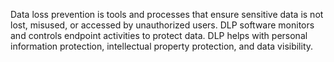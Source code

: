 Data loss prevention is tools and processes that ensure sensitive data is not lost, misused, or accessed by unauthorized users. DLP software monitors and controls endpoint activities to protect data. DLP helps with personal information protection, intellectual property protection, and data visibility.
